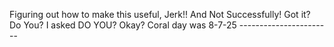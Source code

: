Figuring out how to make this useful, Jerk!! And Not Successfully! Got it? Do You? I asked DO YOU? Okay? Coral day was 8-7-25 -----------------------
